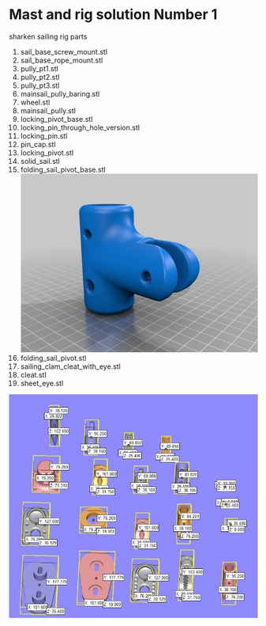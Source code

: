 # Mast and rig solution Number 1

sharken sailing rig parts

1.	sail_base_screw_mount.stl
2.	sail_base_rope_mount.stl
3.	pully_pt1.stl
4.	pully_pt2.stl
5.	pully_pt3.stl
6.	mainsail_pully_baring.stl
7.	wheel.stl
8.	mainsail_pully.stl
9.	locking_pivot_base.stl
10.	locking_pin_through_hole_version.stl
11.	locking_pin.stl
12.	pin_cap.stl
13.	locking_pivot.stl
14.	solid_sail.stl
15.	folding_sail_pivot_base.stl
![15folding_sail_pivot_base](./15folding_sail_pivot_base.jpg)
17.	folding_sail_pivot.stl
18.	sailing_clam_cleat_with_eye.stl
19.	cleat.stl
20.	sheet_eye.stl

![components-size](./components-size.jpg)
